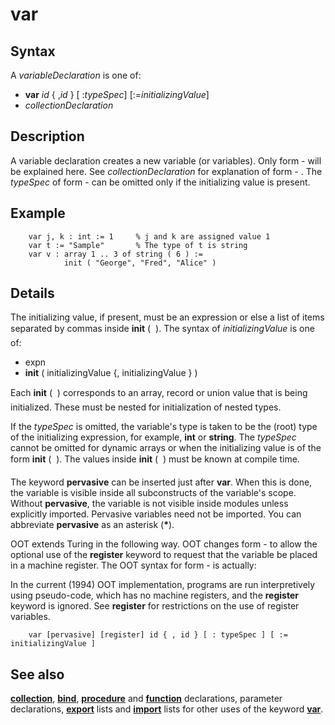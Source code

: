 
# var

## Syntax
A _variableDeclaration_ is one of:   
-  **var** _id_ { ,_id_ } [ :_typeSpec_] [:=_initializingValue_]   
-  _collectionDeclaration_

## Description
A variable declaration creates a new variable (or variables). Only form -  will be explained here. See _collectionDeclaration_ for explanation of form - . The _typeSpec_ of form -  can be omitted only if the initializing value is present.


## Example


        var j, k : int := 1     % j and k are assigned value 1
        var t := "Sample"       % The type of t is string
        var v : array 1 .. 3 of string ( 6 ) :=
                init ( "George", "Fred", "Alice" )
## Details
The initializing value, if present, must be an expression or else a list of items separated by commas inside **init** ( &#133; ). The syntax of _initializingValue_ is one of:


-    expn  
-    **init** ( initializingValue {, initializingValue } )  


Each **init** ( &#133; ) corresponds to an array, record or union value that is being initialized. These must be nested for initialization of nested types.

If the _typeSpec_ is omitted, the variable's type is taken to be the (root) type of the initializing expression, for example, **int** or **string**. The _typeSpec_ cannot be omitted for dynamic arrays or when the initializing value is of the form **init** ( &#133; ). The values inside **init** ( &#133; ) must be known at compile time.

The keyword **pervasive** can be inserted just after **var**. When this is done, the variable is visible inside all subconstructs of the variable's scope. Without **pervasive**, the variable is not visible inside modules unless explicitly imported. Pervasive variables need not be imported. You can abbreviate **pervasive** as an asterisk (__*__).

OOT extends Turing in the following way. OOT changes form -  to allow the optional use of the **register** keyword to request that the variable be placed in a machine register. The OOT syntax for form -  is actually:

In the current (1994) OOT implementation, programs are run interpretively using pseudo-code, which has no machine registers, and the **register** keyword is ignored. See **register** for restrictions on the use of register variables.

        var [pervasive] [register] id { , id } [ : typeSpec ] [ := initializingValue ]
## See also
**[collection](collection.html)**, **[bind](bind.html)**, **[procedure](procedure.html)** and **[function](function.html)** declarations, parameter declarations, **[export](export.html)** lists and **[import](import.html)** lists for other uses of the keyword **[var]()**.

